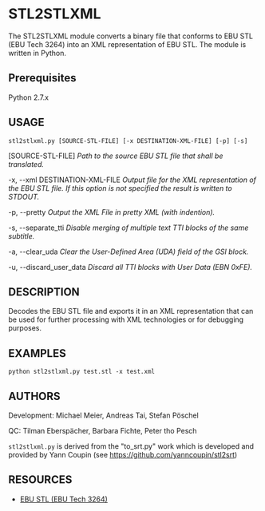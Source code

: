 # STL2STLXML
The STL2STLXML module converts a binary file that conforms to EBU STL
(EBU Tech 3264) into an XML representation of EBU STL. The module is
written in Python.

## Prerequisites
Python 2.7.x

## USAGE

    stl2stlxml.py [SOURCE-STL-FILE] [-x DESTINATION-XML-FILE] [-p] [-s]

[SOURCE-STL-FILE] <i>Path to the source EBU STL file that shall be translated.</i>

-x, --xml DESTINATION-XML-FILE <i>Output file for the XML representation of the EBU STL file. If this option is not specified the result is written to STDOUT.</i>

-p, --pretty <i>Output the XML File in pretty XML (with indention).</i>

-s, --separate_tti <i>Disable merging of multiple text TTI blocks of the same subtitle.</i>

-a, --clear_uda <i>Clear the User-Defined Area (UDA) field of the GSI block.</i>

-u, --discard_user_data <i>Discard all TTI blocks with User Data (EBN 0xFE).</i>


## DESCRIPTION
Decodes the EBU STL file and exports it in an XML representation that
can be used for further processing with XML technologies or for
debugging purposes.

## EXAMPLES
    python stl2stlxml.py test.stl -x test.xml

## AUTHORS
Development: Michael Meier, Andreas Tai, Stefan Pöschel

QC: Tilman Eberspächer, Barbara Fichte, Peter tho Pesch

`stl2stlxml.py` is derived from the "to_srt.py" work which is developed
and provided by Yann Coupin (see https://github.com/yanncoupin/stl2srt)

## RESOURCES
* [EBU STL (EBU Tech 3264)](https://tech.ebu.ch/docs/tech/tech3264.pdf)
